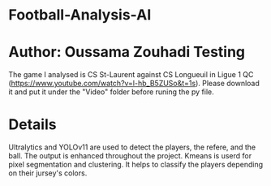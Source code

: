# Football-Analysis-AI
# Author: Oussama Zouhadi Testing
The game I analysed is CS St-Laurent against CS Longueuil in Ligue 1 QC (https://www.youtube.com/watch?v=l-hb_B5ZUSo&t=1s). Please download it and put it under the "Video" folder before runing the py file. 
# Details
Ultralytics and YOLOv11 are used to detect the players, the refere, and the ball. The output is enhanced throughout the project. 
Kmeans is userd for pixel segmentation and clustering. It helps to classify the players depending on their jursey's colors.


